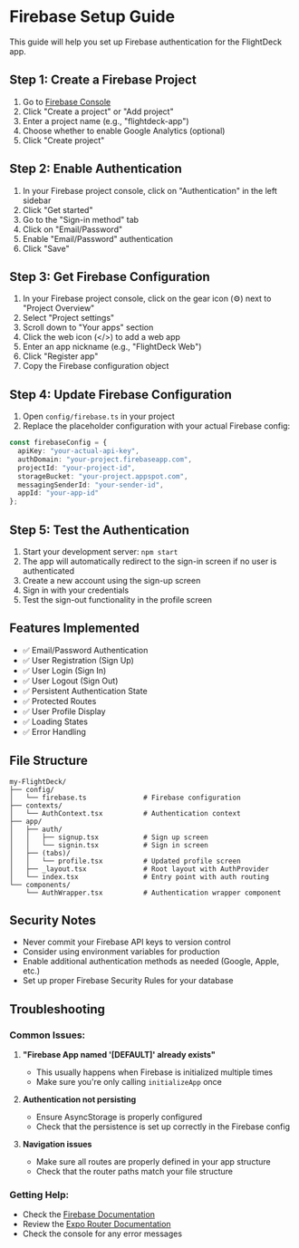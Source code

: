 # Firebase Setup Guide

This guide will help you set up Firebase authentication for the FlightDeck app.

## Step 1: Create a Firebase Project

1. Go to [Firebase Console](https://console.firebase.google.com/)
2. Click "Create a project" or "Add project"
3. Enter a project name (e.g., "flightdeck-app")
4. Choose whether to enable Google Analytics (optional)
5. Click "Create project"

## Step 2: Enable Authentication

1. In your Firebase project console, click on "Authentication" in the left sidebar
2. Click "Get started"
3. Go to the "Sign-in method" tab
4. Click on "Email/Password"
5. Enable "Email/Password" authentication
6. Click "Save"

## Step 3: Get Firebase Configuration

1. In your Firebase project console, click on the gear icon (⚙️) next to "Project Overview"
2. Select "Project settings"
3. Scroll down to "Your apps" section
4. Click the web icon (</>) to add a web app
5. Enter an app nickname (e.g., "FlightDeck Web")
6. Click "Register app"
7. Copy the Firebase configuration object

## Step 4: Update Firebase Configuration

1. Open `config/firebase.ts` in your project
2. Replace the placeholder configuration with your actual Firebase config:

```typescript
const firebaseConfig = {
  apiKey: "your-actual-api-key",
  authDomain: "your-project.firebaseapp.com",
  projectId: "your-project-id",
  storageBucket: "your-project.appspot.com",
  messagingSenderId: "your-sender-id",
  appId: "your-app-id"
};
```

## Step 5: Test the Authentication

1. Start your development server: `npm start`
2. The app will automatically redirect to the sign-in screen if no user is authenticated
3. Create a new account using the sign-up screen
4. Sign in with your credentials
5. Test the sign-out functionality in the profile screen

## Features Implemented

- ✅ Email/Password Authentication
- ✅ User Registration (Sign Up)
- ✅ User Login (Sign In)
- ✅ User Logout (Sign Out)
- ✅ Persistent Authentication State
- ✅ Protected Routes
- ✅ User Profile Display
- ✅ Loading States
- ✅ Error Handling

## File Structure

```
my-FlightDeck/
├── config/
│   └── firebase.ts              # Firebase configuration
├── contexts/
│   └── AuthContext.tsx          # Authentication context
├── app/
│   ├── auth/
│   │   ├── signup.tsx           # Sign up screen
│   │   └── signin.tsx           # Sign in screen
│   ├── (tabs)/
│   │   └── profile.tsx          # Updated profile screen
│   ├── _layout.tsx              # Root layout with AuthProvider
│   └── index.tsx                # Entry point with auth routing
└── components/
    └── AuthWrapper.tsx          # Authentication wrapper component
```

## Security Notes

- Never commit your Firebase API keys to version control
- Consider using environment variables for production
- Enable additional authentication methods as needed (Google, Apple, etc.)
- Set up proper Firebase Security Rules for your database

## Troubleshooting

### Common Issues:

1. **"Firebase App named '[DEFAULT]' already exists"**
   - This usually happens when Firebase is initialized multiple times
   - Make sure you're only calling `initializeApp` once

2. **Authentication not persisting**
   - Ensure AsyncStorage is properly configured
   - Check that the persistence is set up correctly in the Firebase config

3. **Navigation issues**
   - Make sure all routes are properly defined in your app structure
   - Check that the router paths match your file structure

### Getting Help:

- Check the [Firebase Documentation](https://firebase.google.com/docs)
- Review the [Expo Router Documentation](https://docs.expo.dev/router/introduction/)
- Check the console for any error messages








